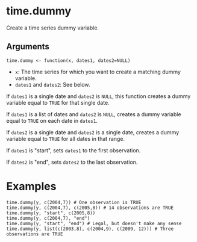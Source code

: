 # time.dummy

Create a time series dummy variable.

## Arguments

`time.dummy <- function(x, dates1, dates2=NULL)`

- `x`: The time series for which you want to create a matching dummy variable.
- `dates1` and `dates2`: See below.

If `dates1` is a single date and `dates2` is `NULL`, this function creates
a dummy variable equal to `TRUE` for that single date.

If `dates1` is a list of dates and `dates2` is `NULL`, creates a dummy
variable equal to `TRUE` on each date in `dates1`.

If `dates2` is a single date and `dates2` is a single date, creates a
dummy variable equal to `TRUE` for all dates in that range.

If `dates1` is "start", sets `dates1` to the first observation.

If `dates2` is "end", sets `dates2` to the last observation.

# Examples

```
time.dummy(y, c(2004,7)) # One observation is TRUE
time.dummy(y, c(2004,7), c(2005,8)) # 14 observations are TRUE
time.dummy(y, "start", c(2005,8))
time.dummy(y, c(2004,7), "end")
time.dummy(y, "start", "end") # Legal, but doesn't make any sense
time.dummy(y, list(c(2003,8), c(2004,9), c(2009, 12))) # Three observations are TRUE
```
